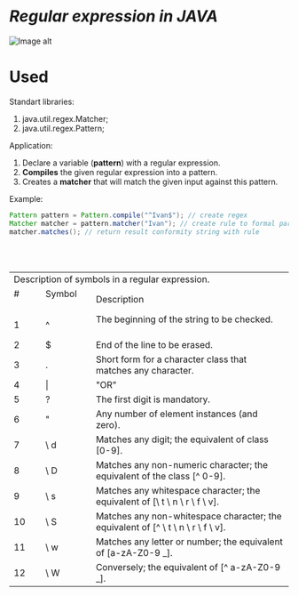 # <i>Regular expression in JAVA</i>
![Image alt](https://github.com/gvozdev1986/RegExpression/blob/master/resources/RegEx.png)

# Used
Standart libraries:
1. java.util.regex.Matcher;
2. java.util.regex.Pattern;

Application:
1. Declare a variable (<b>pattern</b>) with a regular expression.
2. <b>Compiles</b> the given regular expression into a pattern.
3. Creates a <b>matcher</b> that will match the given input against this pattern.

Example:
```java
Pattern pattern = Pattern.compile("^Ivan$"); // create regex
Matcher matcher = pattern.matcher("Ivan"); // create rule to formal parameters
matcher.matches(); // return result conformity string with rule
```

<table>
    <tr>
        <td colspan = "4"> Description of symbols in a regular expression. </ td>
    </ tr>
    <tr>
        <td> # </ td>
        <td> Symbol </ td>
        <td> Description </ td>
    </ tr>
    <tr>
        <td> 1 </ td> <td> ^ </ td> <td> The beginning of the string to be checked. </ td>
    </ tr>
    <tr>
        <td> 2 </ td> <td> $ </ td> <td> End of the line to be erased. </ td>
    </ tr>
    <tr>
        <td> 3 </ td> <td>. </ td> <td> Short form for a character class that matches any character. </ td>
    </ tr>
    <tr>
        <td> 4 </ td> <td> | </ td> <td> "OR" </ td>
    </ tr>
    <tr>
        <td> 5 </ td> <td>? </ td> <td> The first digit is mandatory. </ td>
    </ tr>
    <tr>
        <td> 6 </ td> <td> "</ td> <td> Any number of element instances (and zero). </ td>
    </ tr>
    <tr>
        <td> 7 </ td> <td> \ d </ td> <td> Matches any digit; the equivalent of class [0-9]. </ td>
    </ tr>
    <tr>
        <td> 8 </ td> <td> \ D </ td> <td> Matches any non-numeric character; the equivalent of the class [^ 0-9]. </ td>
    </ tr>
    <tr>
        <td> 9 </ td> <td> \ s </ td> <td> Matches any whitespace character; the equivalent of [\ t \ n \ r \ f \ v]. </ td>
    </ tr>
    <tr>
        <td> 10 </ td> <td> \ S </ td> <td> Matches any non-whitespace character; the equivalent of [^ \ t \ n \ r \ f \ v]. </ td>
    </ tr>
    <tr>
        <td> 11 </ td> <td> \ w </ td> <td> Matches any letter or number; the equivalent of [a-zA-Z0-9 _]. </ td>
    </ tr>
    <tr>
        <td> 12 </ td> <td> \ W </ td> <td> Conversely; the equivalent of [^ a-zA-Z0-9 _]. </ td>
    </ tr>
</ table>
